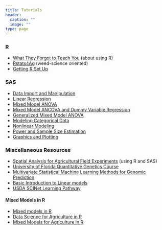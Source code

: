 ```yaml
---
title: Tutorials
header:
  caption: ""
  image: ""
type: page
---
```


### R

* [What They Forgot to Teach You](https://imci-idaho.github.io/2022-03-01-WhatTheyForgot/) (about using R)
* [Rstats4Ag](https://rstats4ag.org/) (weed-science oriented)
* <a href="/post/getting-r-setup">Getting R Set Up</a>

### SAS

* <a href="../tutorials/sas-data-step.html" target="_blank">Data Import and Manipulation</a>
* <a href="../tutorials/sas-proc-reg.html" target="_blank">Linear Regression</a>
* <a href="../tutorials/sas-proc-mixed.html" target="_blank">Mixed Model ANOVA</a>
* <a href="../tutorials/sas-ANCOVA.html" target="_blank">Mixed Model ANCOVA and Dummy Variable Regression</a>
* <a href="../tutorials/sas-proc-glimmix.html" target="_blank">Generalized Mixed Model ANOVA</a>
* <a href="../tutorials/sas-categorical.html" target="_blank">Modeling Categorical Data</a>
* <a href="../tutorials/sas-nonlinear.html" target="_blank">Nonlinear Modeling</a>
* <a href="../tutorials/sas-power.html" target="_blank">Power and Sample Size Estimation</a>
* <a href="../tutorials/sas-graphics.html" target="_blank">Graphics and Plotting</a>


### Miscellaneous Resources

* [Spatial Analysis for Agricultural Field Experiments](https://idahoagstats.github.io/guide-to-field-trial-spatial-analysis/) (using R and SAS)
* [University of Florida Quantitative Genetics Course](https://lfelipe-ferrao.github.io/class/quantGenetic/)
* [Multivariate Statistical Machine Learning Methods for Genomic Prediction](https://link.springer.com/content/pdf/10.1007%2F978-3-030-89010-0.pdf)
* [Basic Introduction to Linear models](https://lindeloev.github.io/tests-as-linear/#1_the_simplicity_underlying_common_tests)
* [USDA SCINet Learning Pathway](https://scinet.usda.gov/training/learningpath) 

#### Mixed Models in R
* [Mixed models in R](https://m-clark.github.io/mixed-models-with-R/)
* [Data Science for Agriculture in R](https://schmidtpaul.github.io/DSFAIR/)
* [Mixed Models for Agriculture in R](https://schmidtpaul.github.io/MMFAIR/)


